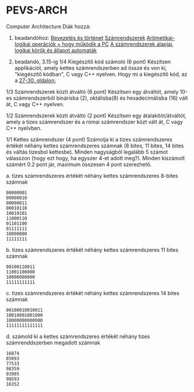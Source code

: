 # PEVS-ARCH
Computer Architecture
Diák hozzá: 
1. beadandóhoz:
[Bevezetés és történet](http://egara.net/ap/wp-content/uploads/2019/02/%C3%9Avod-a-Hist%C3%B3ria-po%C4%8D%C3%ADta%C4%8Dov.pdf)
[Számrendszerek](http://egara.net/ap/wp-content/uploads/2019/02/%C4%8C%C3%ADseln%C3%A9-s%C3%BAstavy-a-reprezent%C3%A1cia-d%C3%A1t-v-po%C4%8D%C3%ADta%C4%8Doch.pdf) 
[Aritmetikai-logikai operációk + hogy működik a PC](http://egara.net/ap/wp-content/uploads/2019/02/Z%C3%A1kladn%C3%A9-aritmeticko-logick%C3%A9-oper%C3%A1cie-a-Ako-funguje-po%C4%8D%C3%ADta%C4%8D-1.pdf)
[A számrendszerek alapjai, logikai körök és állapot automaták](http://egara.net/ap/wp-content/uploads/2019/02/Z%C3%A1klady-%C4%8D%C3%ADslicov%C3%BDch-syst%C3%A9mov-logick%C3%A9-obvody-a-stavov%C3%A9-automaty.pdf)


1. beadandó, 3.15-ig
1/4 Kiegészítő kód számoló (6 pont)
Készítsen applikációt, amely kettes számrendszerben ad össze és von ki, "kiegészítő kódban", C vagy C++ nyelven.
Hogy mi a kiegészítő kód, az a [27-30. oldalon:](http://egara.net/ap/wp-content/uploads/2019/02/Z%C3%A1kladn%C3%A9-aritmeticko-logick%C3%A9-oper%C3%A1cie-a-Ako-funguje-po%C4%8D%C3%ADta%C4%8D-1.pdf)


1/3 Számrendszerek közti átváltó (6 pont)
Készítsen egy átváltót, amely 10-es számrendszerből binárisba (2), oktálisba(8) és hexadecimálisba (16) vált át, C vagy C++ nyelven.


1/2 Számrendszerek közti átváltó (2 pont)
Készítsen egy átalakítót/átváltót, amely a tizes számrendszer és a római számrendszer közt vált át, C vagy C++ nyelvben.


1/1 Kettes számrendszer (4 pont)
Számolja ki a tizes számrendszeres értékét néhány kettes számrendszeres számnak (8 bites, 11 bites, 14 bites és váltás tizesbol kettesbe). Minden nagyságból legalább 5 számot válasszon (hogy ezt hogy, ha egyszer 4-et adott meg?). Minden kiszámolt számért 0.2 pont jár, maximum összesen 4 pont szerezhető.

a. tizes számrendszeres értékét néhány kettes számrendszeres 8-bites számnak
```
00000001
00000010
00000011
00010110
10010101
11000110
01101100
01111111
10000000
11111111
```

b. tizes számrendszeres értékét néhány kettes számrendszeres 11 bites számnak
```
00100110011
11001100000
10000000000
11111111111
```

c. tizes számrendszeres értékét néhány kettes számrendszeres 14 bites számnak
```
00100010010011
10010001001000
10000000000000
11111111111111
```

d. számold ki a kettes számrendszeres értékét néhány tizes számrenddszerben megadott számnak
```
16874
85093
77533
98359
03985
98593
16352
```

